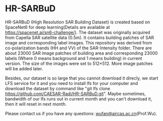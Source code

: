 # HR-SARBuD
HR-SARBuD (High Resolution SAR Building Dataset) is created based on SpaceNet6 for deep learning(Details are available at https://spacenet.ai/sn6-challenge/). The dataset was originally acquired from Capella SAR satellite data (0.5m). It contains building patches of SAR image and corresponding label images. This repository was derived from co-polarization bands (HH and VV) of the SAR-Intensity folder.
There are about 23000 SAR image patches of building area and corresponding 23000 labels (Where 0 means background and 1 means building) in current version. The size of the images were set to 512×512. More image patches will be added later.

Besides, our dataset is so large that you cannot download it direcly, we start LFS service for it and you need to install lfs for your computer and download the dataset by command like "git lfs clone https://github.com/CAESAR-Radi/HR-SARBuD.git". Maybe sometimes, bandwidth of our lfs runs out in current month and you can't download it, then it will reset in next month.

Please contact us if you have any questions: wufan@aircas.ac.cn(Prof.Wu).

